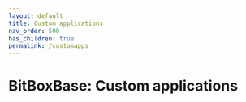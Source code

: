 ```yaml
---
layout: default
title: Custom applications
nav_order: 500
has_children: true
permalink: /customapps
---
```

# BitBoxBase: Custom applications
